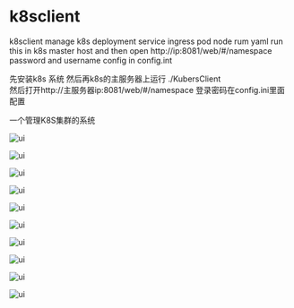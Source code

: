 # k8sclient
k8sclient manage k8s deployment service ingress pod node rum yaml
run this in k8s master host
and then open  http://ip:8081/web/#/namespace
password and username config in config.int

先安装k8s 系统
然后再k8s的主服务器上运行 ./KubersClient   
然后打开http://主服务器ip:8081/web/#/namespace
登录密码在config.ini里面配置

一个管理K8S集群的系统

![ui](https://github.com/zzxap/k8sclient/blob/master/png/1.PNG)

![ui](https://github.com/zzxap/k8sclient/blob/master/png/2.PNG)

![ui](https://github.com/zzxap/k8sclient/blob/master/png/3.PNG)

![ui](https://github.com/zzxap/k8sclient/blob/master/png/4.PNG)

![ui](https://github.com/zzxap/k8sclient/blob/master/png/5.PNG)

![ui](https://github.com/zzxap/k8sclient/blob/master/png/6.PNG)

![ui](https://github.com/zzxap/k8sclient/blob/master/png/7.PNG)

![ui](https://github.com/zzxap/k8sclient/blob/master/png/8.PNG)

![ui](https://github.com/zzxap/k8sclient/blob/master/png/9.PNG)

![ui](https://github.com/zzxap/TraefikUI/blob/master/images/wechat.jpg)

